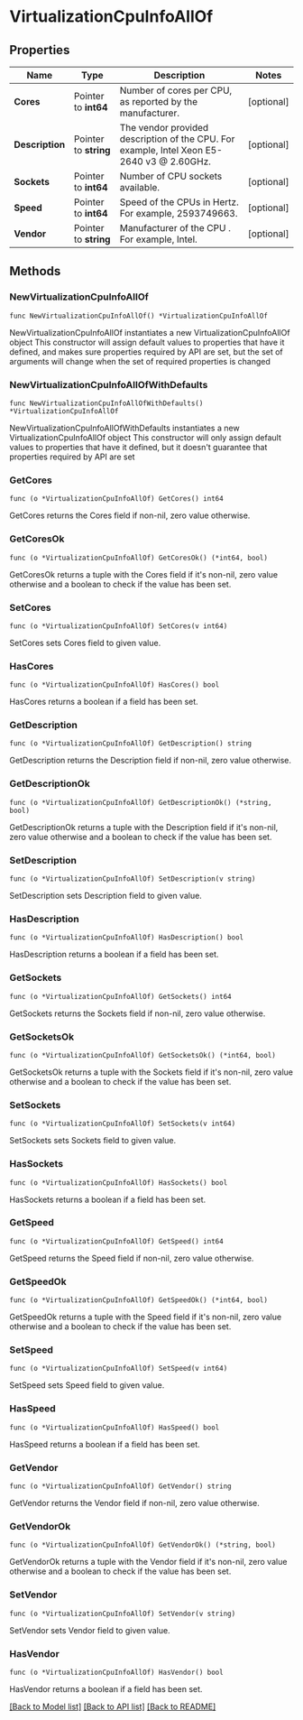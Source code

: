 # VirtualizationCpuInfoAllOf

## Properties

Name | Type | Description | Notes
------------ | ------------- | ------------- | -------------
**Cores** | Pointer to **int64** | Number of cores per CPU, as reported by the manufacturer. | [optional] 
**Description** | Pointer to **string** | The vendor provided description of the CPU. For example, Intel Xeon E5-2640 v3 @ 2.60GHz. | [optional] 
**Sockets** | Pointer to **int64** | Number of CPU sockets available. | [optional] 
**Speed** | Pointer to **int64** | Speed of the CPUs in Hertz. For example, 2593749663. | [optional] 
**Vendor** | Pointer to **string** | Manufacturer of the CPU . For example, Intel. | [optional] 

## Methods

### NewVirtualizationCpuInfoAllOf

`func NewVirtualizationCpuInfoAllOf() *VirtualizationCpuInfoAllOf`

NewVirtualizationCpuInfoAllOf instantiates a new VirtualizationCpuInfoAllOf object
This constructor will assign default values to properties that have it defined,
and makes sure properties required by API are set, but the set of arguments
will change when the set of required properties is changed

### NewVirtualizationCpuInfoAllOfWithDefaults

`func NewVirtualizationCpuInfoAllOfWithDefaults() *VirtualizationCpuInfoAllOf`

NewVirtualizationCpuInfoAllOfWithDefaults instantiates a new VirtualizationCpuInfoAllOf object
This constructor will only assign default values to properties that have it defined,
but it doesn't guarantee that properties required by API are set

### GetCores

`func (o *VirtualizationCpuInfoAllOf) GetCores() int64`

GetCores returns the Cores field if non-nil, zero value otherwise.

### GetCoresOk

`func (o *VirtualizationCpuInfoAllOf) GetCoresOk() (*int64, bool)`

GetCoresOk returns a tuple with the Cores field if it's non-nil, zero value otherwise
and a boolean to check if the value has been set.

### SetCores

`func (o *VirtualizationCpuInfoAllOf) SetCores(v int64)`

SetCores sets Cores field to given value.

### HasCores

`func (o *VirtualizationCpuInfoAllOf) HasCores() bool`

HasCores returns a boolean if a field has been set.

### GetDescription

`func (o *VirtualizationCpuInfoAllOf) GetDescription() string`

GetDescription returns the Description field if non-nil, zero value otherwise.

### GetDescriptionOk

`func (o *VirtualizationCpuInfoAllOf) GetDescriptionOk() (*string, bool)`

GetDescriptionOk returns a tuple with the Description field if it's non-nil, zero value otherwise
and a boolean to check if the value has been set.

### SetDescription

`func (o *VirtualizationCpuInfoAllOf) SetDescription(v string)`

SetDescription sets Description field to given value.

### HasDescription

`func (o *VirtualizationCpuInfoAllOf) HasDescription() bool`

HasDescription returns a boolean if a field has been set.

### GetSockets

`func (o *VirtualizationCpuInfoAllOf) GetSockets() int64`

GetSockets returns the Sockets field if non-nil, zero value otherwise.

### GetSocketsOk

`func (o *VirtualizationCpuInfoAllOf) GetSocketsOk() (*int64, bool)`

GetSocketsOk returns a tuple with the Sockets field if it's non-nil, zero value otherwise
and a boolean to check if the value has been set.

### SetSockets

`func (o *VirtualizationCpuInfoAllOf) SetSockets(v int64)`

SetSockets sets Sockets field to given value.

### HasSockets

`func (o *VirtualizationCpuInfoAllOf) HasSockets() bool`

HasSockets returns a boolean if a field has been set.

### GetSpeed

`func (o *VirtualizationCpuInfoAllOf) GetSpeed() int64`

GetSpeed returns the Speed field if non-nil, zero value otherwise.

### GetSpeedOk

`func (o *VirtualizationCpuInfoAllOf) GetSpeedOk() (*int64, bool)`

GetSpeedOk returns a tuple with the Speed field if it's non-nil, zero value otherwise
and a boolean to check if the value has been set.

### SetSpeed

`func (o *VirtualizationCpuInfoAllOf) SetSpeed(v int64)`

SetSpeed sets Speed field to given value.

### HasSpeed

`func (o *VirtualizationCpuInfoAllOf) HasSpeed() bool`

HasSpeed returns a boolean if a field has been set.

### GetVendor

`func (o *VirtualizationCpuInfoAllOf) GetVendor() string`

GetVendor returns the Vendor field if non-nil, zero value otherwise.

### GetVendorOk

`func (o *VirtualizationCpuInfoAllOf) GetVendorOk() (*string, bool)`

GetVendorOk returns a tuple with the Vendor field if it's non-nil, zero value otherwise
and a boolean to check if the value has been set.

### SetVendor

`func (o *VirtualizationCpuInfoAllOf) SetVendor(v string)`

SetVendor sets Vendor field to given value.

### HasVendor

`func (o *VirtualizationCpuInfoAllOf) HasVendor() bool`

HasVendor returns a boolean if a field has been set.


[[Back to Model list]](../README.md#documentation-for-models) [[Back to API list]](../README.md#documentation-for-api-endpoints) [[Back to README]](../README.md)


